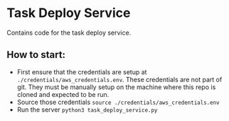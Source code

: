 # Task Deploy Service

Contains code for the task deploy service.


## How to start:
- First ensure that the credentials are setup at `./credentials/aws_credentials.env`. These credentials are not part of git. They must be manually setup on the machine where this repo is cloned and expected to be run.
- Source those credentials `source ./credentials/aws_credentials.env`
- Run the server `python3 task_deploy_service.py`
